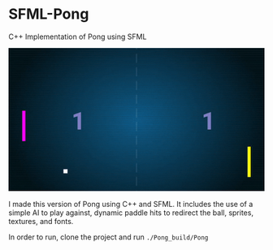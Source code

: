 # SFML-Pong
C++ Implementation of Pong using SFML

![Image](pong.gif?raw=true "Game play")

I made this version of Pong using C++ and SFML. It includes the use of a simple AI to play against, dynamic paddle hits to redirect the ball, sprites, textures, and fonts.

In order to run, clone the project and run `./Pong_build/Pong`
